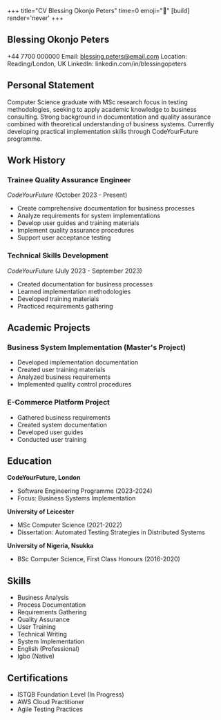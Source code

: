 +++
title="CV Blessing Okonjo Peters"
time=0
emoji="📝"
[build]
render='never'
+++

## Blessing Okonjo Peters

+44 7700 000000
Email: blessing.peters@email.com
Location: Reading/London, UK
LinkedIn: linkedin.com/in/blessingopeters

## Personal Statement

Computer Science graduate with MSc research focus in testing methodologies, seeking to apply academic knowledge to business consulting. Strong background in documentation and quality assurance combined with theoretical understanding of business systems. Currently developing practical implementation skills through CodeYourFuture programme.

## Work History

### Trainee Quality Assurance Engineer

_CodeYourFuture_ (October 2023 - Present)

- Create comprehensive documentation for business processes
- Analyze requirements for system implementations
- Develop user guides and training materials
- Implement quality assurance procedures
- Support user acceptance testing

### Technical Skills Development

_CodeYourFuture_ (July 2023 - September 2023)

- Created documentation for business processes
- Learned implementation methodologies
- Developed training materials
- Practiced requirements gathering

## Academic Projects

### Business System Implementation (Master's Project)

- Developed implementation documentation
- Created user training materials
- Analyzed business requirements
- Implemented quality control procedures

### E-Commerce Platform Project

- Gathered business requirements
- Created system documentation
- Developed user guides
- Conducted user training

## Education

**CodeYourFuture, London**

- Software Engineering Programme (2023-2024)
- Focus: Business Systems Implementation

**University of Leicester**

- MSc Computer Science (2021-2022)
- Dissertation: Automated Testing Strategies in Distributed Systems

**University of Nigeria, Nsukka**

- BSc Computer Science, First Class Honours (2016-2020)

## Skills

- Business Analysis
- Process Documentation
- Requirements Gathering
- Quality Assurance
- User Training
- Technical Writing
- System Implementation
- English (Professional)
- Igbo (Native)

## Certifications

- ISTQB Foundation Level (In Progress)
- AWS Cloud Practitioner
- Agile Testing Practices
